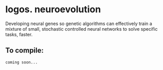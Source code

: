 # logos. neuroevolution

Developing neural genes so genetic algorithms can effectively train a mixture of small, stochastic
controlled neural networks to solve specific tasks, faster.

## To compile:

``
coming soon...
``